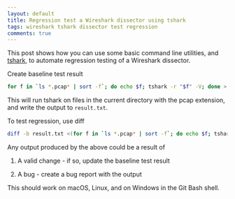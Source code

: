 ```yaml
---
layout: default
title: Regression test a Wireshark dissector using tshark
tags: wireshark tshark dissector test regression
comments: true
---
```


This post shows how you can use some basic command line utilities, and [tshark](https://www.wireshark.org/docs/man-pages/tshark.html), to automate regression testing of a Wireshark dissector.

Create baseline test result

```bash
for f in `ls *.pcap* | sort -f`; do echo $f; tshark -r "$f" -V; done > result.txt
```

This will run tshark on files in the current directory with the pcap extension, and write the output to `result.txt`.

To test regression, use diff

```bash
diff -b result.txt <(for f in `ls *.pcap* | sort -f`; do echo $f; tshark -r "$f" -V; done)
```

Any output produced by the above could be a result of

1. A valid change - if so, update the baseline test result

2. A bug - create a bug report with the output

This should work on macOS, Linux, and on Windows in the Git Bash shell.
